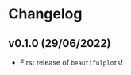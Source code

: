 # Changelog

<!--next-version-placeholder-->

## v0.1.0 (29/06/2022)

- First release of `beautifulplots`!